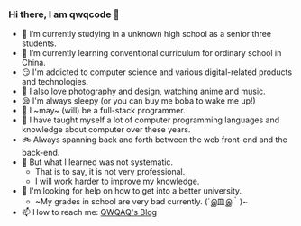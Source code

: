 ### Hi there, I am qwqcode 👋

- 🔭 I’m currently studying in a unknown high school as a senior three students.
- 🌱 I’m currently learning conventional curriculum for ordinary school in China.
- 😏 I'm addicted to computer science and various digital-related products and technologies.
- 🥰 I also love photography and design, watching anime and music.
- 😪 I'm always sleepy (or you can buy me boba to wake me up!)
- 🥪 I ~may~ (will) be a full-stack programmer.
- 👀 I have taught myself a lot of computer programming languages and knowledge about computer over these years.
- 🚲 Always spanning back and forth between the web front-end and the back-end.
- 🌚 But what I learned was not systematic.
  - That is to say, it is not very professional.
  - I will work harder to improve my knowledge.
- 🤔 I'm looking for help on how to get into a better university.
  - ~My grades in school are very bad currently. (´இ皿இ｀)~
- 📫 How to reach me: [QWQAQ's Blog](https://qwqaq.com)
